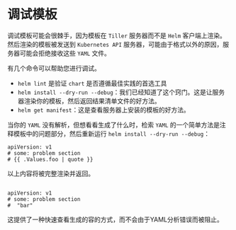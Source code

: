 # 调试模板

调试模板可能会很棘手，因为模板在 `Tiller` 服务器而不是 `Helm` 客户端上渲染。然后渲染的模板被发送到 `Kubernetes API` 服务器，可能由于格式以外的原因，服务器可能会拒绝接收这些 `YAML` 文件。

有几个命令可以帮助您进行调试。

* `helm lint` 是验证 `chart` 是否遵循最佳实践的首选工具
* `helm install --dry-run --debug`：我们已经知道了这个窍门。这是让服务器渲染你的模板，然后返回结果清单文件的好方法。
* `helm get manifest`：这是查看服务器上安装的模板的好方法。

当你的 `YAML` 没有解析，但想看看生成了什么时，检索 `YAML` 的一个简单方法是注释模板中的问题部分，然后重新运行 `helm install --dry-run --debug`：

```
apiVersion: v1
# some: problem section
# {{ .Values.foo | quote }}
```

以上内容将被完整渲染并返回。

```

apiVersion: v1
# some: problem section
#  "bar"
```

这提供了一种快速查看生成的容的方式，而不会由于YAML分析错误而被阻止。


